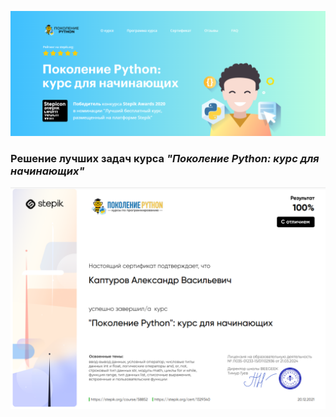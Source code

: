 ![pygen 1](/images/pygen_beginner.png)
### Решение лучших задач курса _"Поколение Python: курс для начинающих"_
![cert 1](/images/pygen_beginner_certificate.png)